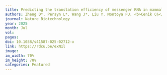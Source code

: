 ```yaml
---
title: Predicting the translation efficiency of messenger RNA in mammalian cells. 
authors: Zheng D*, Persyn L*, Wang J*, Liu Y, Montoya FU, <b>Cenik C§</b>, Agarwal V§ 
journal: Nature Biotechnology
year: 2025
month: Jul
vol: 
pages: 
doi: 10.1038/s41587-025-02712-x
link: https://rdcu.be/exN1l
image: 
im_width: 70%
im_height: 70%
categories: Featured
---
```

